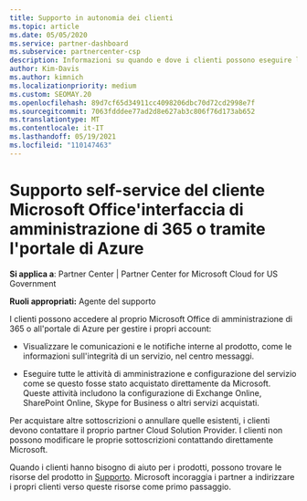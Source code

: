 ```yaml
---
title: Supporto in autonomia dei clienti
ms.topic: article
ms.date: 05/05/2020
ms.service: partner-dashboard
ms.subservice: partnercenter-csp
description: Informazioni su quando e dove i clienti possono eseguire l'auto-supporto per gestire i propri account e quando devono contattare il Cloud Solution Provider partner.
author: Kim-Davis
ms.author: kimnich
ms.localizationpriority: medium
ms.custom: SEOMAY.20
ms.openlocfilehash: 89d7cf65d34911cc4098206dbc70d72cd2998e7f
ms.sourcegitcommit: 7063fdddee77ad2d8e627ab3c806f76d173ab652
ms.translationtype: MT
ms.contentlocale: it-IT
ms.lasthandoff: 05/19/2021
ms.locfileid: "110147463"
---
```

# <a name="customer-self-support-through-microsoft-office-365-admin-center-or-through-the-azure-portal"></a>Supporto self-service del cliente Microsoft Office'interfaccia di amministrazione di 365 o tramite l'portale di Azure

**Si applica a**: Partner Center | Partner Center for Microsoft Cloud for US Government

**Ruoli appropriati:** Agente del supporto

I clienti possono accedere al proprio Microsoft Office di amministrazione di 365 o all'portale di Azure per gestire i propri account:

- Visualizzare le comunicazioni e le notifiche interne al prodotto, come le informazioni sull'integrità di un servizio, nel centro messaggi.

- Eseguire tutte le attività di amministrazione e configurazione del servizio come se questo fosse stato acquistato direttamente da Microsoft. Queste attività includono la configurazione di Exchange Online, SharePoint Online, Skype for Business o altri servizi acquistati.

Per acquistare altre sottoscrizioni o annullare quelle esistenti, i clienti devono contattare il proprio partner Cloud Solution Provider. I clienti non possono modificare le proprie sottoscrizioni contattando direttamente Microsoft.

Quando i clienti hanno bisogno di aiuto per i prodotti, possono trovare le risorse del prodotto in [Supporto](https://partnercenter.microsoft.com/partner/support). Microsoft incoraggia i partner a indirizzare i propri clienti verso queste risorse come primo passaggio.

 

 



